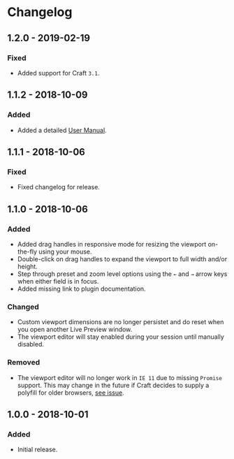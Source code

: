 # Changelog

## 1.2.0 - 2019-02-19

### Fixed

-   Added support for Craft `3.1`.

## 1.1.2 - 2018-10-09

### Added

-   Added a detailed [User Manual](https://github.com/michaelhue/craft-breakpoint/tree/master/docs).

## 1.1.1 - 2018-10-06

### Fixed

-   Fixed changelog for release.

## 1.1.0 - 2018-10-06

### Added

-   Added drag handles in responsive mode for resizing the viewport on-the-fly using your mouse.
-   Double-click on drag handles to expand the viewport to full width and/or height.
-   Step through preset and zoom level options using the `←` and `→` arrow keys when either field is in focus.
-   Added missing link to plugin documentation.

### Changed

-   Custom viewport dimensions are no longer persistet and do reset when you open another Live Preview window.
-   The viewport editor will stay enabled during your session until manually disabled.

### Removed

-   The viewport editor will no longer work in `IE 11` due to missing `Promise` support. This may change in the future if Craft decides to supply a polyfill for older browsers, [see issue](https://github.com/craftcms/cms/issues/3353).

## 1.0.0 - 2018-10-01

### Added

-   Initial release.
